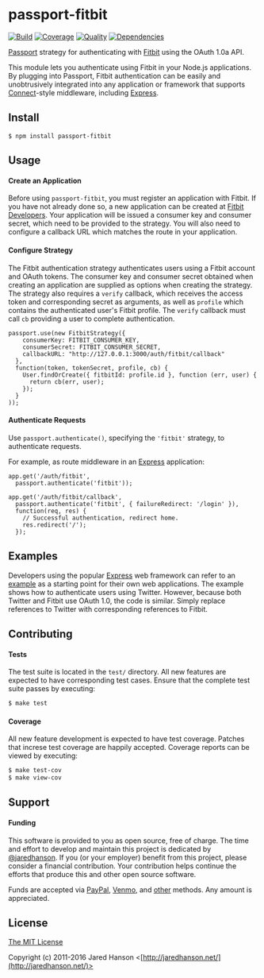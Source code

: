 # passport-fitbit

[![Build](https://img.shields.io/travis/jaredhanson/passport-fitbit.svg)](https://travis-ci.org/jaredhanson/passport-fitbit)
[![Coverage](https://img.shields.io/coveralls/jaredhanson/passport-fitbit.svg)](https://coveralls.io/r/jaredhanson/passport-fitbit)
[![Quality](https://img.shields.io/codeclimate/github/jaredhanson/passport-fitbit.svg?label=quality)](https://codeclimate.com/github/jaredhanson/passport-fitbit)
[![Dependencies](https://img.shields.io/david/jaredhanson/passport-fitbit.svg)](https://david-dm.org/jaredhanson/passport-fitbit)


[Passport](https://github.com/jaredhanson/passport) strategy for authenticating
with [Fitbit](http://www.fitbit.com/) using the OAuth 1.0a API.

This module lets you authenticate using Fitbit in your Node.js applications.
By plugging into Passport, Fitbit authentication can be easily and
unobtrusively integrated into any application or framework that supports
[Connect](http://www.senchalabs.org/connect/)-style middleware, including
[Express](http://expressjs.com/).

## Install

    $ npm install passport-fitbit

## Usage

#### Create an Application

Before using `passport-fitbit`, you must register an application with Fitbit.
If you have not already done so, a new application can be created at
[Fitbit Developers](https://dev.fitbit.com/).  Your application will be issued a
consumer key and consumer secret, which need to be provided to the strategy.
You will also need to configure a callback URL which matches the route in your
application.

#### Configure Strategy

The Fitbit authentication strategy authenticates users using a Fitbit account
and OAuth tokens.  The consumer key and consumer secret obtained when creating
an application are supplied as options when creating the strategy.  The strategy
also requires a `verify` callback, which receives the access token and
corresponding secret as arguments, as well as `profile` which contains the
authenticated user's Fitbit profile.   The `verify` callback must call `cb`
providing a user to complete authentication.

    passport.use(new FitbitStrategy({
        consumerKey: FITBIT_CONSUMER_KEY,
        consumerSecret: FITBIT_CONSUMER_SECRET,
        callbackURL: "http://127.0.0.1:3000/auth/fitbit/callback"
      },
      function(token, tokenSecret, profile, cb) {
        User.findOrCreate({ fitbitId: profile.id }, function (err, user) {
          return cb(err, user);
        });
      }
    ));

#### Authenticate Requests

Use `passport.authenticate()`, specifying the `'fitbit'` strategy, to
authenticate requests.

For example, as route middleware in an [Express](http://expressjs.com/)
application:

    app.get('/auth/fitbit',
      passport.authenticate('fitbit'));

    app.get('/auth/fitbit/callback', 
      passport.authenticate('fitbit', { failureRedirect: '/login' }),
      function(req, res) {
        // Successful authentication, redirect home.
        res.redirect('/');
      });

## Examples

Developers using the popular [Express](http://expressjs.com/) web framework can
refer to an [example](https://github.com/passport/express-4.x-twitter-example)
as a starting point for their own web applications.  The example shows how to
authenticate users using Twitter.  However, because both Twitter and Fitbit
use OAuth 1.0, the code is similar.  Simply replace references to Twitter with
corresponding references to Fitbit.

## Contributing

#### Tests

The test suite is located in the `test/` directory.  All new features are
expected to have corresponding test cases.  Ensure that the complete test suite
passes by executing:

```bash
$ make test
```

#### Coverage

All new feature development is expected to have test coverage.  Patches that
increse test coverage are happily accepted.  Coverage reports can be viewed by
executing:

```bash
$ make test-cov
$ make view-cov
```

## Support

#### Funding

This software is provided to you as open source, free of charge.  The time and
effort to develop and maintain this project is dedicated by [@jaredhanson](https://github.com/jaredhanson).
If you (or your employer) benefit from this project, please consider a financial
contribution.  Your contribution helps continue the efforts that produce this
and other open source software.

Funds are accepted via [PayPal](https://paypal.me/jaredhanson), [Venmo](https://venmo.com/jaredhanson),
and [other](http://jaredhanson.net/pay) methods.  Any amount is appreciated.

## License

[The MIT License](http://opensource.org/licenses/MIT)

Copyright (c) 2011-2016 Jared Hanson <[http://jaredhanson.net/](http://jaredhanson.net/)>

